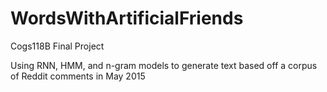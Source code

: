 # WordsWithArtificialFriends
Cogs118B Final Project 

Using RNN, HMM, and n-gram models to generate text based off a corpus of Reddit comments in May 2015
